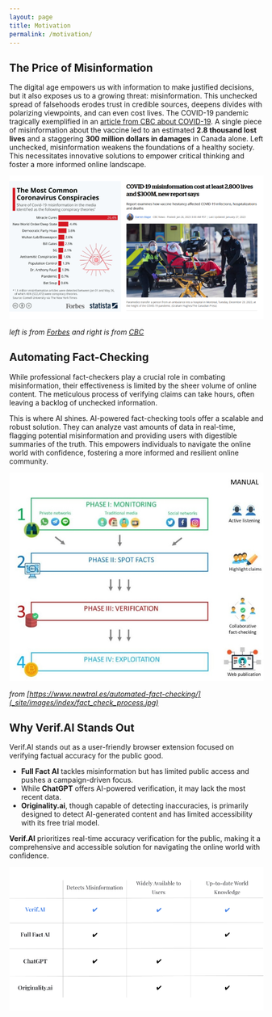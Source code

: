 ```yaml
---
layout: page
title: Motivation
permalink: /motivation/
---
```


## The Price of Misinformation

The digital age empowers us with information to make justified decisions, but it also exposes us to a growing threat: misinformation. This unchecked spread of falsehoods erodes trust in credible sources, deepens divides with polarizing viewpoints, and can even cost lives. The COVID-19 pandemic tragically exemplified in an [article from CBC about COVID-19](https://www.cbc.ca/news/politics/cost-of-covid-19-misinformation-study-1.6726356). A single piece of misinformation about the vaccine led to an estimated **2.8 thousand lost lives** and a staggering **300 million dollars in damages** in Canada alone. Left unchecked, misinformation weakens the foundations of a healthy society. This necessitates innovative solutions to empower critical thinking and foster a more informed online landscape.

![](/images/index/covid_stats.png)

_left is from [Forbes](https://www.forbes.com/sites/niallmccarthy/2020/10/05/the-most-common-coronavirus-conspiracies-circulating-in-the-media-infographic/?sh=18d1f0e14086) and right is from [CBC](https://www.cbc.ca/news/politics/cost-of-covid-19-misinformation-study-1.6726356)_

## Automating Fact-Checking

While professional fact-checkers play a crucial role in combating misinformation, their effectiveness is limited by the sheer volume of online content.  The meticulous process of verifying claims can take hours, often leaving a backlog of unchecked information. 

This is where AI shines. AI-powered fact-checking tools offer a scalable and robust solution.  They can analyze vast amounts of data in real-time, flagging potential misinformation and providing users with digestible summaries of the truth.  This empowers individuals to navigate the online world with confidence, fostering a more informed and resilient online community.

<p align="center">
    <img src="../images/index/fact_check_process.jpg" width="600px">
</p>

_from [https://www.newtral.es/automated-fact-checking/](_site/images/index/fact_check_process.jpg)_

## Why Verif.AI Stands Out

Verif.AI stands out as a user-friendly browser extension focused on verifying factual accuracy for the public good. 

- **Full Fact AI** tackles misinformation but has limited public access and pushes a campaign-driven focus.
- While **ChatGPT** offers AI-powered verification, it may lack the most recent data. 
- **Originality.ai**, though capable of detecting inaccuracies, is primarily designed to detect AI-generated content and has limited accessibility with its free trial model. 

**Verif.AI** prioritizes real-time accuracy verification for the public, making it a comprehensive and accessible solution for navigating the online world with confidence.

![](/images/index/competitive_analysis.png)
